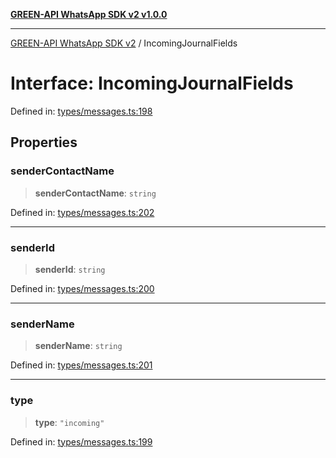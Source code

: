 [**GREEN-API WhatsApp SDK v2 v1.0.0**](../README.md)

***

[GREEN-API WhatsApp SDK v2](../globals.md) / IncomingJournalFields

# Interface: IncomingJournalFields

Defined in: [types/messages.ts:198](https://github.com/green-api/whatsapp-api-client-js-v2/blob/6c31521abaa4e85365f3538298181cae99417bce/src/types/messages.ts#L198)

## Properties

### senderContactName

> **senderContactName**: `string`

Defined in: [types/messages.ts:202](https://github.com/green-api/whatsapp-api-client-js-v2/blob/6c31521abaa4e85365f3538298181cae99417bce/src/types/messages.ts#L202)

***

### senderId

> **senderId**: `string`

Defined in: [types/messages.ts:200](https://github.com/green-api/whatsapp-api-client-js-v2/blob/6c31521abaa4e85365f3538298181cae99417bce/src/types/messages.ts#L200)

***

### senderName

> **senderName**: `string`

Defined in: [types/messages.ts:201](https://github.com/green-api/whatsapp-api-client-js-v2/blob/6c31521abaa4e85365f3538298181cae99417bce/src/types/messages.ts#L201)

***

### type

> **type**: `"incoming"`

Defined in: [types/messages.ts:199](https://github.com/green-api/whatsapp-api-client-js-v2/blob/6c31521abaa4e85365f3538298181cae99417bce/src/types/messages.ts#L199)

